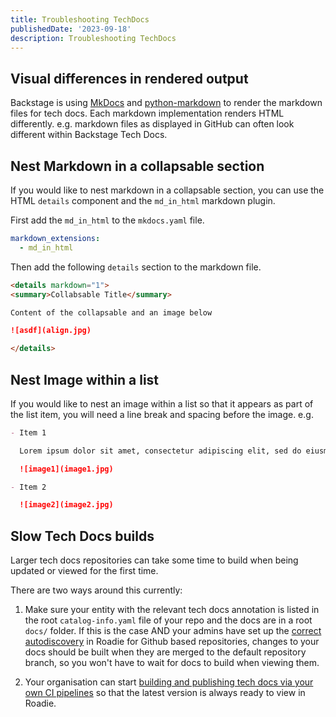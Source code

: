 ```yaml
---
title: Troubleshooting TechDocs
publishedDate: '2023-09-18'
description: Troubleshooting TechDocs
---
```



## Visual differences in rendered output
Backstage is using [MkDocs](https://www.mkdocs.org/user-guide/) and [python-markdown](https://python-markdown.github.io/) to render the markdown files for tech docs. Each markdown implementation renders HTML differently. e.g. markdown files as displayed in GitHub can often look different within Backstage Tech Docs.

## Nest Markdown in a collapsable section

If you would like to nest markdown in a collapsable section, you can use the HTML `details` component and the `md_in_html` markdown plugin.

First add the `md_in_html` to the `mkdocs.yaml` file.

```yaml
markdown_extensions:
  - md_in_html
```

Then add the following `details` section to the markdown file.

```markdown
<details markdown="1">
<summary>Collabsable Title</summary>

Content of the collapsable and an image below

![asdf](align.jpg)

</details>
```

## Nest Image within a list

If you would like to nest an image within a list so that it appears as part of the list item, you will need a line break and spacing before the image. e.g.

```markdown
- Item 1

  Lorem ipsum dolor sit amet, consectetur adipiscing elit, sed do eiusmod tempor incididunt ut labore et dolore magna aliqua. Ut enim ad minim veniam, quis nostrud exercitation ullamco laboris nisi ut aliquip ex ea commodo consequat.

  ![image1](image1.jpg)

- Item 2

  ![image2](image2.jpg)
```

## Slow Tech Docs builds

Larger tech docs repositories can take some time to build when being updated or viewed for the first time. 

There are two ways around this currently:

1. Make sure your entity with the relevant tech docs annotation is listed in the root `catalog-info.yaml` file of your repo and the docs are in a root `docs/` folder. If this is the case AND your admins have set up the [correct autodiscovery](docs/integrations/github-discovery/#steps-to-add-new-auto-discovery-paths) in Roadie for Github based repositories, changes to your docs should be built when they are merged to the default repository branch, so you won't have to wait for docs to build when viewing them.

2. Your organisation can start [building and publishing tech docs via your own CI pipelines](/docs/details/techdocs/build-via-ci) so that the latest version is always ready to view in Roadie. 

